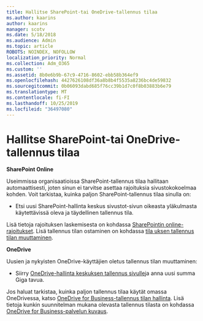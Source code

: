 ```yaml
---
title: Hallitse SharePoint-tai OneDrive-tallennus tilaa
ms.author: kaarins
author: kaarins
manager: scotv
ms.date: 5/18/2018
ms.audience: Admin
ms.topic: article
ROBOTS: NOINDEX, NOFOLLOW
localization_priority: Normal
ms.collection: Adm_O365
ms.custom: ''
ms.assetid: 8b0e6b9b-67c9-4716-8602-ebb58b364ef9
ms.openlocfilehash: 4427626108df36a8b8b4f5535a8236bc4de59832
ms.sourcegitcommit: 0b06093dabd685f76cc39b1d7c0f8b03883b6e79
ms.translationtype: MT
ms.contentlocale: fi-FI
ms.lasthandoff: 10/25/2019
ms.locfileid: "36497080"
---
```

# <a name="manage-your-sharepoint-or-onedrive-storage"></a>Hallitse SharePoint-tai OneDrive-tallennus tilaa

 **SharePoint Online**
  
Useimmissa organisaatioissa SharePoint-tallennus tilaa hallitaan automaattisesti, joten sinun ei tarvitse asettaa rajoituksia sivustokokoelmaa kohden. Voit tarkistaa, kuinka paljon SharePoint-tallennus tilaa sinulla on:
  
- Etsi uusi SharePoint-hallinta keskus sivustot-sivun oikeasta yläkulmasta käytettävissä oleva ja täydellinen tallennus tila.
    
Lisä tietoja rajoituksen laskemisesta on kohdassa [SharePointin online-rajoitukset](https://go.microsoft.com/fwlink/p/?LinkID=856113). Lisä tallennus tilan ostaminen on kohdassa [tila uksen tallennus tilan muuttaminen](https://go.microsoft.com/fwlink/?linkid=866428).
  
 **OneDrive**
  
Uusien ja nykyisten OneDrive-käyttäjien oletus tallennus tilan muuttaminen:
  
- Siirry [OneDrive-hallinta keskuksen tallennus sivulle](https://admin.onedrive.com/?v=StorageSettings)ja anna uusi summa Giga tavua.
    
Jos haluat tarkistaa, kuinka paljon tallennus tilaa käytät omassa OneDrivessa, katso [OneDrive for Business-tallennus tilan hallinta](https://go.microsoft.com/fwlink/?linkid=866429). Lisä tietoja kunkin suunnitelman mukana olevasta tallennus tilasta on kohdassa [OneDrive for Business-palvelun kuvaus](https://go.microsoft.com/fwlink/p/?LinkID=826071).
  

